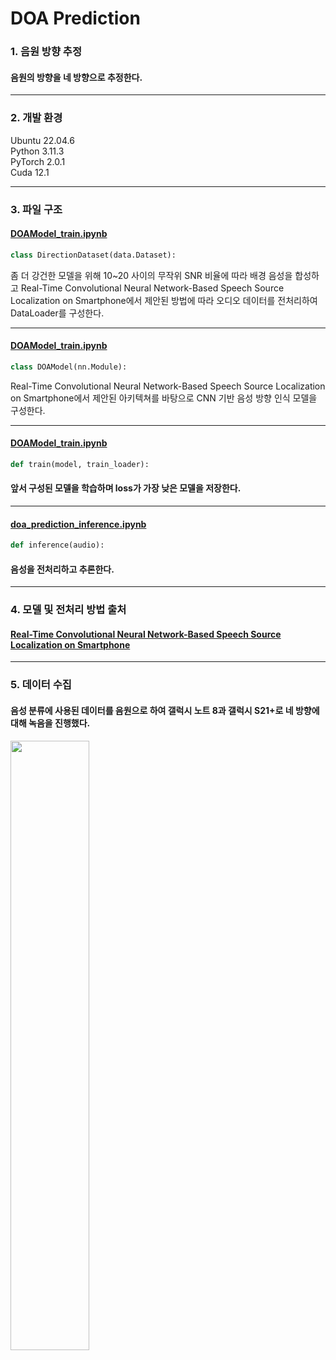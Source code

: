 # DOA Prediction

### 1. 음원 방향 추정

#### 음원의 방향을 네 방향으로 추정한다.

---

### 2. 개발 환경

Ubuntu 22.04.6  
Python 3.11.3  
PyTorch 2.0.1  
Cuda 12.1

---

### 3. 파일 구조

#### [DOAModel_train.ipynb](https://github.com/KOBOT-BOARD12/seeyoursound-model-serving/blob/feat/DOA_prediction/DOA_prediction/DOAModel_train.ipynb)

```python
class DirectionDataset(data.Dataset):
```

좀 더 강건한 모델을 위해 10~20 사이의 무작위 SNR 비율에 따라 배경 음성을 합성하고 Real-Time Convolutional Neural Network-Based Speech Source Localization on Smartphone에서 제안된 방법에 따라 오디오 데이터를 전처리하여 DataLoader를 구성한다.

---

#### [DOAModel_train.ipynb](https://github.com/KOBOT-BOARD12/seeyoursound-model-serving/blob/feat/DOA_prediction/DOA_prediction/DOAModel_train.ipynb)

```python
class DOAModel(nn.Module):
```

Real-Time Convolutional Neural Network-Based Speech Source Localization on Smartphone에서 제안된 아키텍쳐를 바탕으로 CNN 기반 음성 방향 인식 모델을 구성한다.

---

#### [DOAModel_train.ipynb](https://github.com/KOBOT-BOARD12/seeyoursound-model-serving/blob/feat/DOA_prediction/DOA_prediction/DOAModel_train.ipynb)

```python
def train(model, train_loader):
```

#### 앞서 구성된 모델을 학습하며 loss가 가장 낮은 모델을 저장한다.

---

#### [doa_prediction_inference.ipynb](https://github.com/KOBOT-BOARD12/seeyoursound-model-serving/blob/feat/DOA_prediction/DOA_prediction/doa_prediction_inference.ipynb)

```python
def inference(audio):
```

#### 음성을 전처리하고 추론한다.

---

### 4. 모델 및 전처리 방법 출처

#### [Real-Time Convolutional Neural Network-Based Speech Source Localization on Smartphone](https://ieeexplore.ieee.org/document/8910614)

---

### 5. 데이터 수집

#### 음성 분류에 사용된 데이터를 음원으로 하여 갤럭시 노트 8과 갤럭시 S21+로 네 방향에 대해 녹음을 진행했다.
<img src="https://i.ibb.co/svG0d5X/recording.jpg" width="50%" height="50%">
